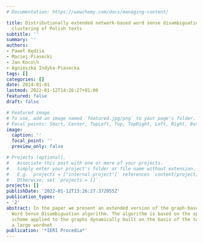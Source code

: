 ```yaml
---
# Documentation: https://wowchemy.com/docs/managing-content/

title: Distributionally extended network-based word sense disambiguation in semantic
  clustering of Polish texts
subtitle: ''
summary: ''
authors:
- Paweł Kędzia
- Maciej Piasecki
- Jan Koco\ŉ
- Agnieszka Indyka-Piasecka
tags: []
categories: []
date: 2014-01-01
lastmod: 2022-01-12T14:26:27+01:00
featured: false
draft: false

# Featured image
# To use, add an image named `featured.jpg/png` to your page's folder.
# Focal points: Smart, Center, TopLeft, Top, TopRight, Left, Right, BottomLeft, Bottom, BottomRight.
image:
  caption: ''
  focal_point: ''
  preview_only: false

# Projects (optional).
#   Associate this post with one or more of your projects.
#   Simply enter your project's folder or file name without extension.
#   E.g. `projects = ["internal-project"]` references `content/project/deep-learning/index.md`.
#   Otherwise, set `projects = []`.
projects: []
publishDate: '2022-01-12T13:26:27.372055Z'
publication_types:
- '2'
abstract: In the paper we present an extended version of the graph-based unsupervised
  Word Sense Disambiguation algorithm. The algorithm is based on the spreading activation
  scheme applied to the graphs dynamically built on the basis of the text words and
  a large wordnet
publication: '*IERI Procedia*'
---
```

